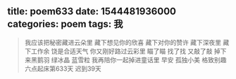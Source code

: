 title: poem633
date: 1544481936000
categories: poem
tags: 我
---
> 我应该把秘密藏进云朵里
藏下想见你的欣喜
藏下对你的赞许
藏下深夜里
藏下工作余
饶是合适天气
你又刚好路过云彩里
瞄了瞄 找了找 又敲了敲
掉下来黑鹅羽 绿冰晶 蓝雪粒
我再陪你一起掉进童话里
早安
孤独小美
格致别趣
六点起床第633天 迟到39天